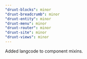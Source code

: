```yaml
---
"druxt-blocks": minor
"druxt-breadcrumb": minor
"druxt-entity": minor
"druxt-menu": minor
"druxt-router": minor
"druxt-site": minor
"druxt-views": minor
---
```


Added langcode to component mixins.
